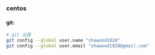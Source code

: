 ### centos 

#### git:

```bash
# git 设置
git config --global user.name "shawood1028"
git config --global user.email "shawood1028@gmail.com"
```

